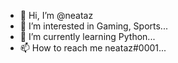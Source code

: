 - 👋 Hi, I’m @neataz
- 👀 I’m interested in Gaming, Sports...
- 🌱 I’m currently learning Python...
- 📫 How to reach me neataz#0001...

<!---
neataz/neataz is a ✨ special ✨ repository because its `README.md` (this file) appears on your GitHub profile.
You can click the Preview link to take a look at your changes.
--->
